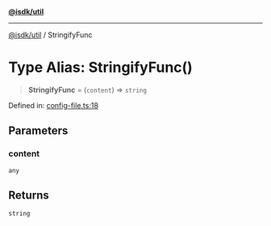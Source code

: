 [**@isdk/util**](../README.md)

***

[@isdk/util](../globals.md) / StringifyFunc

# Type Alias: StringifyFunc()

> **StringifyFunc** = (`content`) => `string`

Defined in: [config-file.ts:18](https://github.com/isdk/util.js/blob/e52ad0627fc33dea09d8db6ef431d619770364c0/src/config-file.ts#L18)

## Parameters

### content

`any`

## Returns

`string`
